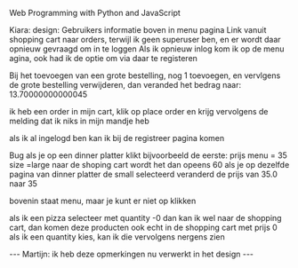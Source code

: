 Web Programming with Python and JavaScript

Kiara: design: Gebruikers informatie boven in menu pagina Link vanuit shopping cart naar orders, terwijl ik geen superuser ben, en er wordt daar opnieuw gevraagd om in te loggen Als ik opnieuw inlog kom ik op de menu agina, ook had ik de optie om via daar te registeren

Bij het toevoegen van een grote bestelling, nog 1 toevoegen, en vervlgens de grote bestelling verwijderen, dan veranded het bedrag naar: 13.70000000000045

ik heb een order in mijn cart, klik op place order en krijg vervolgens de melding dat ik niks in mijn mandje heb

als ik al ingelogd ben kan ik bij de registreer pagina komen

Bug als je op een dinner platter klikt bijvoorbeeld de eerste: prijs menu = 35 size =large naar de shoping cart wordt het dan opeens 60 als je op dezelfde pagina van dinner platter de small selecteerd veranderd de prijs van 35.0 naar 35

bovenin staat menu, maar je kunt er niet op klikken

als ik een pizza selecteer met quantity -0 dan kan ik wel naar de shopping cart, dan komen deze producten ook echt in de shopping cart met prijs 0 als ik een quantity kies, kan ik die vervolgens nergens zien

--- Martijn: ik heb deze opmerkingen nu verwerkt in het design ---
